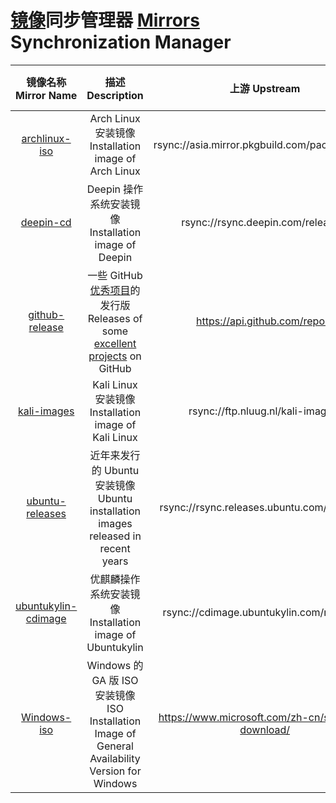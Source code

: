 # [镜像](https://drive.wzwtt.cf/mirrors/)同步管理器 [Mirrors](https://drive.wzwtt.cf/mirrors/) Synchronization Manager
| 镜像名称 Mirror Name    | 描述 Description | 上游 Upstream | 当前同步状态<br>Current Sync Status  |
| :----:        |    :----:   |         :----: |   :----:   |
| [archlinux-iso](https://github.com/wzwtt/mirror-sync/blob/main/.github/workflows/archlinux-iso.yml) | Arch Linux 安装镜像<br> Installation image of Arch Linux | rsync://asia.mirror.pkgbuild.com/packages/iso/ | [![archlinux-iso](https://github.com/wzwtt/mirror-sync/actions/workflows/archlinux-iso.yml/badge.svg)](https://github.com/wzwtt/mirror-sync/actions/workflows/archlinux-iso.yml) |
| [deepin-cd](https://github.com/wzwtt/mirror-sync/blob/main/.github/workflows/deepin-cd.yml) | Deepin 操作系统安装镜像<br> Installation image of Deepin | rsync://rsync.deepin.com/releases/ | [![deepin-cd](https://github.com/wzwtt/mirror-sync/actions/workflows/deepin-cd.yml/badge.svg)](https://github.com/wzwtt/mirror-sync/actions/workflows/deepin-cd.yml) |
|  [github-release](https://github.com/wzwtt/mirror-sync/blob/main/.github/workflows/github-release.yml) |  一些 GitHub [优秀项目](https://github.com/wzwtt/mirror-sync/blob/main/repos.yaml)的发行版<br> Releases of some [excellent projects](https://github.com/wzwtt/mirror-sync/blob/main/repos.yaml) on GitHub |  https://api.github.com/repos/ | [![github-release](https://github.com/wzwtt/mirror-sync/actions/workflows/github-release.yml/badge.svg)](https://github.com/wzwtt/mirror-sync/actions/workflows/github-release.yml) |
|  [kali-images](https://github.com/wzwtt/mirror-sync/blob/main/.github/workflows/kali-images.yml) |  Kali Linux 安装镜像<br> Installation image of Kali Linux |  rsync://ftp.nluug.nl/kali-images/ |  [![kali-images](https://github.com/wzwtt/mirror-sync/actions/workflows/kali-images.yml/badge.svg)](https://github.com/wzwtt/mirror-sync/actions/workflows/kali-images.yml) |
|  [ubuntu-releases](https://github.com/wzwtt/mirror-sync/blob/main/.github/workflows/ubuntu-releases.yml) |  近年来发行的 Ubuntu 安装镜像<br> Ubuntu installation images released in recent years  | rsync://rsync.releases.ubuntu.com/releases/  | [![ubuntu-releases](https://github.com/wzwtt/mirror-sync/actions/workflows/ubuntu-releases.yml/badge.svg)](https://github.com/wzwtt/mirror-sync/actions/workflows/ubuntu-releases.yml)  |
|  [ubuntukylin-cdimage](https://github.com/wzwtt/mirror-sync/blob/main/.github/workflows/ubuntukylin-cdimage.yml) | 优麒麟操作系统安装镜像<br> Installation image of Ubuntukylin  | rsync://cdimage.ubuntukylin.com/releases/  | [![ubuntukylin-cdimage](https://github.com/wzwtt/mirror-sync/actions/workflows/ubuntukylin-cdimage.yml/badge.svg)](https://github.com/wzwtt/mirror-sync/actions/workflows/ubuntukylin-cdimage.yml)  |
|  [Windows-iso](https://github.com/wzwtt/mirror-sync/blob/main/.github/workflows/Windows-iso.yml) | Windows 的 GA 版 ISO 安装镜像<br> ISO Installation Image of General Availability Version for Windows  | https://www.microsoft.com/zh-cn/software-download/  |  [![Windows-iso](https://github.com/wzwtt/mirror-sync/actions/workflows/Windows-iso.yml/badge.svg)](https://github.com/wzwtt/mirror-sync/actions/workflows/Windows-iso.yml) |
